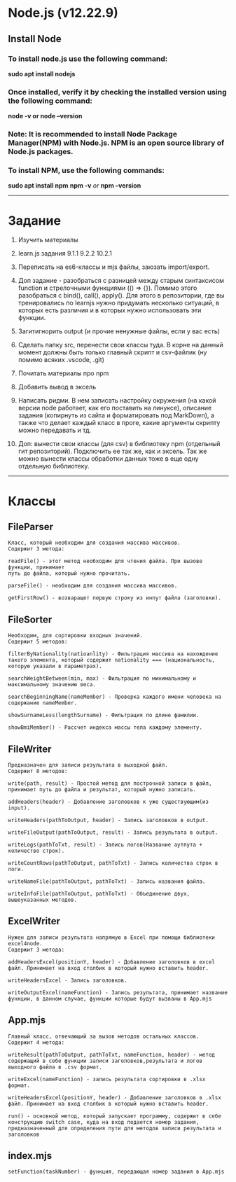 # Node.js (v12.22.9)
## Install Node
### To install node.js use the following command:

**sudo apt install nodejs**

### Once installed, verify it by checking the installed version using the following command:

**node -v or node –version**

### **Note**: It is recommended to install Node Package Manager(NPM) with Node.js. NPM is an open source library of Node.js packages.
### To install NPM, use the following commands:

**sudo apt install npm**
**npm -v** *or* **npm –version**
___
# Задание
1) Изучить материалы

2) learn.js задания
9.1.1
9.2.2
10.2.1

3) Переписать на es6-классы и mjs файлы, заюзать import/export.

4) Доп задание - разобраться с разницей между старым синтаксисом function и стрелочными функциями (() => {}). Помимо этого разобраться с bind(), call(), apply(). Для этого в репозитории, где вы тренировались по learnjs нужно придумать несколько ситуаций, в которых есть различия и в которых нужно использовать эти функции.

5) Загитигнорить output (и прочие ненужные файлы, если у вас есть)

6) Сделать папку src, перенести свои классы туда. В корне на данный момент должны быть только главный скрипт и csv-файлик (ну помимо всяких .vscode, .git)

7) Почитать материалы про npm

8) Добавить вывод в эксель

9) Написать ридми. В нем записать настройку окружения (на какой версии node работает, как его поставить на линуксе),
описание задания (копирнуть из сайта и форматировать под MarkDown),
а также что делает каждый класс в проге, какие аргументы скрипту можно передавать и тд.

10) Доп: вынести свои классы (для csv) в библиотеку npm (отдельный гит репозиторий). Подключить ее так же, как и эксель.
Так же можно вынести классы обработки данных тоже в еще одну отдельную библиотеку.
___
# Классы 

## FileParser
    Класс, который необходим для создания массива массивов. 
    Содержит 3 метода: 

    readFile() - этот метод необходим для чтения файла. При вызове функции, принимает 
    путь до файла, который нужно прочитать.

    parseFile() - необходим для создания массива массивов.

    getFirstRow() - возваращет первую строку из инпут файла (заголовки).
## FileSorter
    Необходим, для сортировки входных значений. 
    Содержит 5 методов: 

    filterByNationality(natioanlity) - Фильтрация массива на нахождение такого элемента, который содержит nationality === (национальность, которую указали в параметрах).

    searchWeightBetween(min, max) - Фильтрация по минимальному и максимальному значению веса.

    searchBeginningName(nameMember) - Проверка каждого имени человека на содержание nameMember. 

    showSurnameLess(lengthSurname) - Фильтрация по длине фамилии.

    showBmiMember() - Рассчет индекса массы тела каждому элементу.
## FileWriter
    Предназначен для записи результата в выходной файл. 
    Содержит 8 методов:

    write(path, result) - Простой метод для построчной записи в файл, принимает путь до файла и результат, который нужно записать.

    addHeaders(header) - Добавление заголовков к уже существующим(из input).

    writeHeaders(pathToOutput, header) - Запись заголовков в output.

    writeFileOutput(pathToOutput, result) - Запись результата в output.

    writeLogs(pathToTxt, result) - Запись логов(Название аутпута + количество строк).

    writeCountRows(pathToOutput, pathToTxt) - Запись количества строк в логи.

    writeNameFile(pathToOutput, pathToTxt) - Запись названия файла.

    writeInfoFile(pathToOutput, pathToTxt) - Объединение двух, вышеуказанных методов.
## ExcelWriter
    Нужен для записи результата напрямую в Excel при помощи библиотеки excel4node.
    Содержит 3 метода:

    addHeadersExcel(positionY, header) - Добавление заголовков в excel файл. Принимает на вход столбик в который нужно вставить header.

    writeHeadersExcel - Запись заголовков.

    writeOutputExcel(nameFunction) - Запись результата, принимает название функции, в данном случае, функции которые будут вызваны в App.mjs
## App.mjs
    Главный класс, отвечающий за вызов методов остальных классов.
    Содержит 4 метода:

    writeResult(pathToOutput, pathToTxt, nameFunction, header) - метод содержащий в себе функции записи заголовков,результата и логов выходного файла в .csv формат.
    
    writeExcel(nameFunction) - запись результата сортировки в .xlsx формат.

    writeHeadersExcel(positionY, header) - Добавление заголовков в .xlsx файл. Принимает на вход столбик в который нужно вставить header.

    run() - основной метод, который запускает программу, содержит в себе конструкцию switch case, куда на вход подается номер задания, предназначенный для определения пути для методов записи результата и заголовков

## index.mjs 
    setFunction(taskNumber) - функция, передающая номер задания в App.mjs